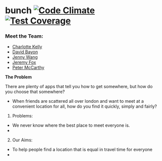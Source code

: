 # bunch [![Code Climate](https://codeclimate.com/repos/54031e06e30ba06e940095e2/badges/543991ade3cec0100898/gpa.svg)](https://codeclimate.com/repos/54031e06e30ba06e940095e2/feed) [![Test Coverage](https://codeclimate.com/repos/54031e06e30ba06e940095e2/badges/543991ade3cec0100898/coverage.svg)](https://codeclimate.com/repos/54031e06e30ba06e940095e2/feed)

### Meet the Team: 
  + [Charlotte Kelly](https://github.com/cmew3)
  + [David Bayon](https://github.com/bayonnaise)
  + [Jenny Wang](https://github.com/thejennywang)
  + [Jeremy Fox](https://github.com/foxjerem)
  + [Peter McCarthy](https://github.com/petermccarthy49)

**The Problem**

There are plenty of apps that tell you how to get somewhere, but how do you choose that somewhere?

- When friends are scattered all over london and want to meet at a convenient location for all, how do you find it quickly, simply and fairly?

1. Problems:
  + We never know where the best place to meet everyone is.
  + 

2. Our Aims:
  + To help people find a location that is equal in travel time for everyone
  + 